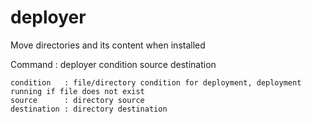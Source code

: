 # deployer
Move directories and its content when installed

Command : 
    deployer condition source destination
    
    condition   : file/directory condition for deployment, deployment running if file does not exist
    source      : directory source
    destination : directory destination
